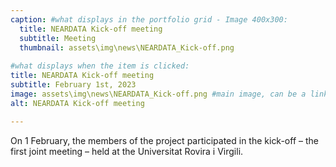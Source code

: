 ```yaml
---
caption: #what displays in the portfolio grid - Image 400x300:
  title: NEARDATA Kick-off meeting 
  subtitle: Meeting
  thumbnail: assets\img\news\NEARDATA_Kick-off.png
  
#what displays when the item is clicked:
title: NEARDATA Kick-off meeting
subtitle: February 1st, 2023
image: assets\img\news\NEARDATA_Kick-off.png #main image, can be a link or a file in assets/img/portfolio
alt: NEARDATA Kick-off meeting

---
```

On 1 February, the members of the project participated in the kick-off – the first joint meeting – held at the Universitat Rovira i Virgili.

